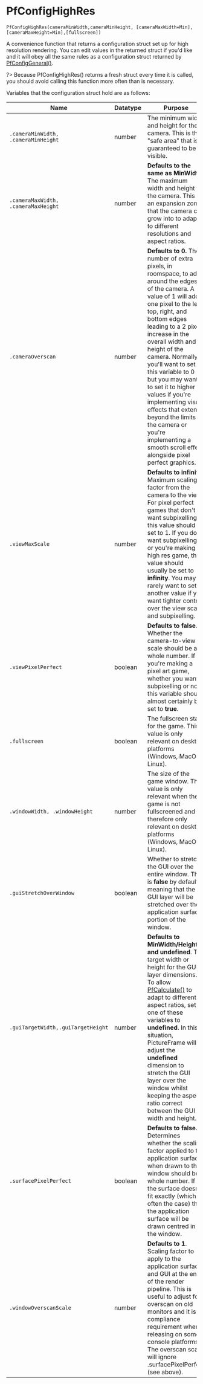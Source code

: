 # PfConfigHighRes

	PfConfigHighRes(cameraMinWidth,cameraMinHeight, [cameraMaxWidth=Min], [cameraMaxHeight=Min],[fullscreen])

A convenience function that returns a configuration struct set up for high resolution rendering.
You can edit values in the returned struct if you'd like and it will obey all the same rules as a configuration struct returned by [PfConfigGeneral()](PfConfigGeneral).
 
?> Because PfConfigHighRes() returns a fresh struct every time it is called, you should avoid calling this function more often than is necessary.

Variables that the configuration struct hold are as follows:

|Name           |Datatype                  |Purpose                                                     |
|---------------|--------------------------|------------------------------------------------------------|
|`.cameraMinWidth, .cameraMinHeight`      |number                    | The minimum width and height for the camera. This is the "safe area" that is guaranteed to be visible.            |
|`.cameraMaxWidth, .cameraMaxHeight`     |number|**Defaults to the same as MinWidth**. The maximum width and height for the camera. This is an expansion zone that the camera can grow into to adapt to different resolutions and aspect ratios. |
|`.cameraOverscan`    |number|**Defaults to 0.** The number of extra pixels, in roomspace, to add around the edges of the camera. A value of 1 will add one pixel to the left, top, right, and bottom edges leading to a 2 pixel increase in the overall width and height of the camera. Normally you'll want to set this variable to 0 but you may want to set it to higher values if you're implementing visual effects that extend beyond the limits of the camera or you're implementing a smooth scroll effect alongside pixel perfect graphics.|
|`.viewMaxScale`|number|**Defaults to infinity.** Maximum scaling factor from the camera to the view. For pixel perfect games that don't want subpixelling, this value should be set to 1. If you do want subpixelling, or you're making a high res game, this value should usually be set to **infinity**. You may rarely want to set another value if you want tighter control over the view scale and subpixelling.|
|`.viewPixelPerfect`       |boolean|**Defaults to false.** Whether the camera-to-view scale should be a whole number. If you're making a pixel art game, whether you want subpixelling or not, this variable should almost certainly be set to **true**.  |
|`.fullscreen`     |boolean| The fullscreen state for the game. This value is only relevant on desktop platforms (Windows, MacOS, Linux). |
|`.windowWidth, .windowHeight`|number|The size of the game window. This value is only relevant when the game is not fullscreened and is therefore only relevant on desktop platforms (Windows, MacOS, Linux).        |
|`.guiStretchOverWindow` |boolean|Whether to stretch the GUI over the entire window. This is **false** by default meaning that the GUI layer will be stretched over the application surface portion of the window.|
|`.guiTargetWidth,.guiTargetHeight` |number|**Defaults to MinWidth/Height and undefined**. The target width or height for the GUI layer dimensions. To allow [PfCalculate()](PfCalculate) to adapt to different aspect ratios, set one of these variables to **undefined**. In this situation, PictureFrame will adjust the **undefined** dimension to stretch the GUI layer over the window whilst keeping the aspect ratio correct between the GUI width and height.|
|`.surfacePixelPerfect` |boolean|**Defaults to false.** Determines whether the scaling factor applied to the application surface when drawn to the window should be a whole number. If the surface doesn't fit exactly (which is often the case) then the application surface will be drawn centred in the window.|
|`.windowOverscanScale` |number|**Defaults to 1**. Scaling factor to apply to the application surface and GUI at the end of the render pipeline. This is useful to adjust for overscan on old monitors and it is a compliance requirement when releasing on some console platforms. The overscan scale will ignore .surfacePixelPerfect (see above).|
